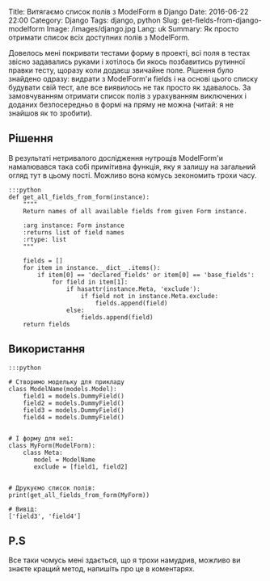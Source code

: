 Title: Витягаємо список полів з ModelForm в Django
Date: 2016-06-22 22:00
Category: Django
Tags: django, python
Slug: get-fields-from-django-modelform
Image: /images/django.jpg
Lang: uk
Summary: Як просто отримати список всіх доступних полів з ModelForm.

Довелось мені покривати тестами форму в проекті, всі поля в тестах звісно задавались руками і
хотілось би якось позбавитись рутинної правки тесту, щоразу коли додаєш звичайне поле.  Рішення було
знайдено одразу: видрати з ModelForm'и fields і на основі цього списку будувати свій тест, але все
виявилось не так просто як здавалось. За замовчуванням отримати список полів з урахуванням
виключених і доданих безпосередньо в формі на пряму не можна (читай: я не знайшов як то зробити).

## Рішення

В результаті нетривалого дослідження нутрощів ModelForm'и намалювався така собі примітивна функція,
яку я залишу на загальний огляд тут в цьому пості. Можливо вона комусь зекономить трохи часу.

```
:::python
def get_all_fields_from_form(instance):
    """"
    Return names of all available fields from given Form instance.

    :arg instance: Form instance
    :returns list of field names
    :rtype: list
    """

    fields = []
    for item in instance.__dict__.items():
        if item[0] == 'declared_fields' or item[0] == 'base_fields':
            for field in item[1]:
                if hasattr(instance.Meta, 'exclude'):
                    if field not in instance.Meta.exclude:
                        fields.append(field)
                else:
                    fields.append(field)
    return fields
```

## Використання

```
:::python

# Створимо модельку для прикладу
class ModelName(models.Model):
    field1 = models.DummyField()
	field2 = models.DummyField()
    field3 = models.DummyField()
    field4 = models.DummyField()


# І форму для неї:
class MyForm(ModelForm):
	class Meta:
	   model = ModelName
	   exclude = [field1, field2]


# Друкуємо список полів:
print(get_all_fields_from_form(MyForm))

# Вивід:
['field3', 'field4']
```

## P.S

Все таки чомусь мені здається, що я трохи намудрив, можливо ви знаєте кращий метод, напишіть про це
в коментарях.
